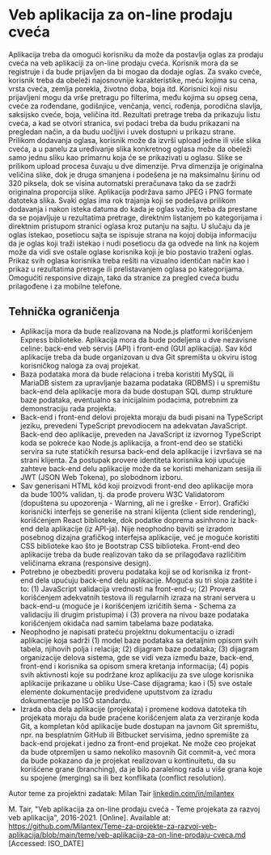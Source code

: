 # Veb aplikacija za on-line prodaju cveća

Aplikacija treba da omogući korisniku da može da postavlja oglas za prodaju cveća na veb aplikaciji za on-line prodaju cveća. Korisnik mora da se registruje i da bude prijavljen da bi mogao da dodaje oglas. Za svako cveće, korisnik treba da obeleži najosnovnije karakteristike, meću kojima su cena, vrsta cveća, zemlja porekla, životno doba, boja itd. Korisnici koji nisu prijavljeni mogu da vrše pretragu po filterima, među kojima su opseg cena, cveće za rođendane, godišnjice, venčanja, venci, rođenja, porodična slavlja, saksijsko cveće, boja, veličina itd. Rezultati pretrage treba da prikazuju listu cveća, a kad se otvori stranica, svi podaci treba da budu prikazani na pregledan način, a da budu uočljivi i uvek dostupni u prikazu strane. Prilikom dodavanja oglasa, korisnik može da izvrši upload jedne ili više slika cveća, a u panelu za uređivanje slika konkretnog oglasa može da obeleži samo jednu sliku kao primarnu koja će se prikazivati u oglasu. Slike se prilikom upload procesa čuvaju u dve dimenzije. Prva dimenzija je originalna veličina slike, dok je druga smanjena i podešena je na maksimalnu širinu od 320 piksela, dok se visina automatski preračunava tako da se zadrži originalna proporcija slike. Aplikacija podržava samo JPEG i PNG formate datoteka slika. Svaki oglas ima rok trajanja koji se podešava prilikom dodavanja i nakon isteka datuma do kada je oglas važio, treba da prestane da se pojavljuje u rezultatima pretrage, direktnim listanjem po kategorijama i direktnim pristupom stranici oglasa kroz putanju na sajtu. U slučaju da je oglas istekao, posetiocu sajta se ispisuje strana na kojoj dobija informaciju da je oglas koji traži istekao i nudi posetiocu da ga odvede na link na kojem može da vidi sve ostale oglase korisnika koji je bio postavio traženi oglas. Prikaz svih oglasa korisnika treba rešiti na vizualno identičan način kao i prikaz u rezultatima pretrage ili prelistavanjem oglasa po kategorijama. Omogućiti responsive dizajn, tako da stranice za pregled cveća budu prilagođene i za mobilne telefone.

## Tehnička ograničenja

- Aplikacija mora da bude realizovana na Node.js platformi korišćenjem Express biblioteke. Aplikacija mora da bude podeljena u dve nezavisne celine: back-end veb servis (API) i front-end (GUI aplikacija). Sav kôd aplikacije treba da bude organizovan u dva Git spremišta u okviru istog korisničkog naloga za ovaj projekat.
- Baza podataka mora da bude relaciona i treba koristiti MySQL ili MariaDB sistem za upravljanje bazama podataka (RDBMS) i u spremištu back-end dela aplikacije mora da bude dostupan SQL dump strukture baze podataka, eventualno sa inicijalnim podacima, potrebnim za demonstraciju rada projekta.
- Back-end i front-end delovi projekta moraju da budi pisani na TypeScript jeziku, prevedeni TypeScript prevodiocem na adekvatan JavaScript. Back-end deo aplikacije, preveden na JavaScript iz izvornog TypeScript koda se pokreće kao Node.js aplikacija, a front-end deo se statički servira sa rute statičkih resursa back-end dela aplikacije i izvršava se na strani klijenta. Za postupak provere identiteta korisnika koji upućuje zahteve back-end delu aplikacije može da se koristi mehanizam sesija ili JWT (JSON Web Tokena), po slobodnom izboru.
- Sav generisani HTML kôd koji proizvodi front-end deo aplikacije mora da bude 100% validan, tj. da prođe proveru W3C Validatorom (dopuštena su upozorenja - Warning, ali ne i greške - Error). Grafički korisnički interfejs se generiše na strani klijenta (client side rendering), korišćenjem React biblioteke, dok podatke doprema asinhrono iz back-end dela aplikacije (iz API-ja). Nije neophodno baviti se izradom posebnog dizajna grafičkog interfejsa aplikacije, već je moguće koristiti CSS biblioteke kao što je Bootstrap CSS biblioteka. Front-end deo aplikacije treba da bude realizovan tako da se prilagođava različitim veličinama ekrana (responsive design).
- Potrebno je obezbediti proveru podataka koji se od korisnika iz front-end dela upućuju back-end delu aplikacije. Moguća su tri sloja zaštite i to: (1) JavaScript validacija vrednosti na front-end-u; (2) Provera korišćenjem adekvatnih testova ili regularnih izraza na strani servera u back-end-u (moguće je i korišćenjem izričitih šema - Schema za validaciju ili drugim pristupima) i (3) provera na nivou baze podataka korišćenjem okidača nad samim tabelama baze podataka.
- Neophodno je napisati prateću projektnu dokumentaciju o izradi aplikacije koja sadrži (1) model baze podataka sa detaljnim opisom svih tabela, njihovih polja i relacija; (2) dijagram baze podataka; (3) dijagram organizacije delova sistema, gde se vidi veza između baze, back-end, front-end i korisnika sa opisom smera kretanja informacija; (4) popis svih aktivnosti koje su podržane kroz aplikaciju za sve uloge korisnika aplikacije prikazane u obliku Use-Case dijagrama; kao i (5) sve ostale elemente dokumentacije predviđene uputstvom za izradu dokumentacije po ISO standardu.
- Izrada oba dela aplikacije (projekata) i promene kodova datoteka tih projekata moraju da bude praćene korišćenjem alata za verziranje koda Git, a kompletan kôd aplikacije bude dostupan na javnom Git spremištu, npr. na besplatnim GitHub ili Bitbucket servisima, jedno spremište za back-end projekat i jedno za front-end projekat. Ne može ceo projekat da bude otpremljen u samo nekoliko masovnih Git commit-a, već mora da bude pokazano da je projekat realizovan u kontinuitetu, da su korišćene grane (branching), da je bilo paralelnog rada u više grana koje su spojene (merging) sa ili bez konflikata (conflict resolution).

Autor teme za projektni zadatak: Milan Tair [linkedin.com/in/milantex](https://linkedin.com/in/milantex)

M. Tair, "Veb aplikacija za on-line prodaju cveća - Teme projekata za razvoj veb aplikacija", 2016-2021. [Online]. Available at: https://github.com/Milantex/Teme-za-projekte-za-razvoj-veb-aplikacija/blob/main/teme/veb-aplikacija-za-on-line-prodaju-cveca.md [Accessed: ISO_DATE]
